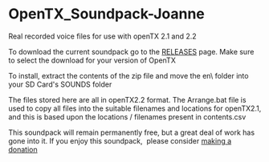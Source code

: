 # OpenTX_Soundpack-Joanne
Real recorded voice files for use with openTX 2.1 and 2.2

To download the current soundpack go to the [RELEASES](https://github.com/pinkywafer/OpenTX_soundpack-Joanne/releases) page.
Make sure to select the download for your version of OpenTX

To install, extract the contents of the zip file and move the en\ folder into your SD Card's SOUNDS folder

The files stored here are all in openTX2.2 format.  The Arrange.bat file is used to copy all files into the suitable filenames and locations for openTX2.1, and this is based upon the locations / filenames present in contents.csv

This soundpack will remain permanently free, but a great deal of work has gone into it. If you enjoy this soundpack,  please consider [making a donation](https://paypal.me/jennygorton)
